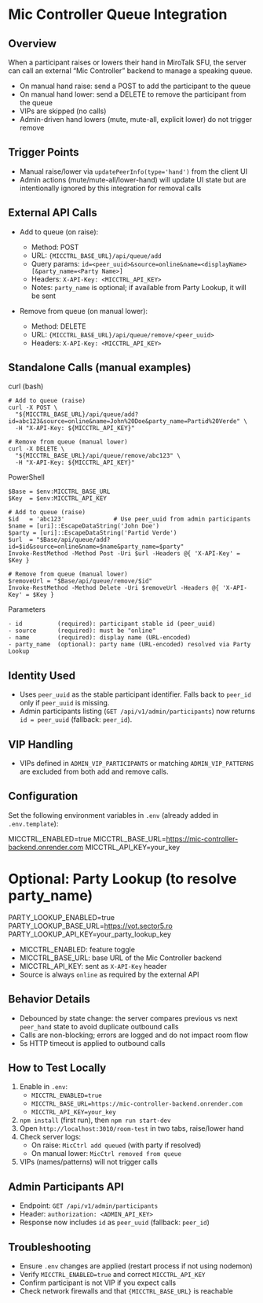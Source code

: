Mic Controller Queue Integration
================================

Overview
--------
When a participant raises or lowers their hand in MiroTalk SFU, the server can call an external “Mic Controller” backend to manage a speaking queue.

- On manual hand raise: send a POST to add the participant to the queue
- On manual hand lower: send a DELETE to remove the participant from the queue
- VIPs are skipped (no calls)
- Admin-driven hand lowers (mute, mute-all, explicit lower) do not trigger remove

Trigger Points
--------------
- Manual raise/lower via `updatePeerInfo(type='hand')` from the client UI
- Admin actions (mute/mute-all/lower-hand) will update UI state but are intentionally ignored by this integration for removal calls

External API Calls
------------------
- Add to queue (on raise):
  - Method: POST
  - URL: `{MICCTRL_BASE_URL}/api/queue/add`
  - Query params: `id=<peer_uuid>&source=online&name=<displayName>[&party_name=<Party Name>]`
  - Headers: `X-API-Key: <MICCTRL_API_KEY>`
  - Notes: `party_name` is optional; if available from Party Lookup, it will be sent

- Remove from queue (on manual lower):
  - Method: DELETE
  - URL: `{MICCTRL_BASE_URL}/api/queue/remove/<peer_uuid>`
  - Headers: `X-API-Key: <MICCTRL_API_KEY>`

Standalone Calls (manual examples)
---------------------------------

curl (bash)
```
# Add to queue (raise)
curl -X POST \
  "${MICCTRL_BASE_URL}/api/queue/add?id=abc123&source=online&name=John%20Doe&party_name=Partid%20Verde" \
  -H "X-API-Key: ${MICCTRL_API_KEY}"

# Remove from queue (manual lower)
curl -X DELETE \
  "${MICCTRL_BASE_URL}/api/queue/remove/abc123" \
  -H "X-API-Key: ${MICCTRL_API_KEY}"
```

PowerShell
```
$Base = $env:MICCTRL_BASE_URL
$Key  = $env:MICCTRL_API_KEY

# Add to queue (raise)
$id   = 'abc123'              # Use peer_uuid from admin participants
$name = [uri]::EscapeDataString('John Doe')
$party = [uri]::EscapeDataString('Partid Verde')
$url  = "$Base/api/queue/add?id=$id&source=online&name=$name&party_name=$party"
Invoke-RestMethod -Method Post -Uri $url -Headers @{ 'X-API-Key' = $Key }

# Remove from queue (manual lower)
$removeUrl = "$Base/api/queue/remove/$id"
Invoke-RestMethod -Method Delete -Uri $removeUrl -Headers @{ 'X-API-Key' = $Key }
```

Parameters
```
- id          (required): participant stable id (peer_uuid)
- source      (required): must be "online"
- name        (required): display name (URL-encoded)
- party_name  (optional): party name (URL-encoded) resolved via Party Lookup
```

Identity Used
-------------
- Uses `peer_uuid` as the stable participant identifier. Falls back to `peer_id` only if `peer_uuid` is missing.
- Admin participants listing (`GET /api/v1/admin/participants`) now returns `id = peer_uuid` (fallback: `peer_id`).

VIP Handling
------------
- VIPs defined in `ADMIN_VIP_PARTICIPANTS` or matching `ADMIN_VIP_PATTERNS` are excluded from both add and remove calls.

Configuration
-------------
Set the following environment variables in `.env` (already added in `.env.template`):

MICCTRL_ENABLED=true
MICCTRL_BASE_URL=https://mic-controller-backend.onrender.com
MICCTRL_API_KEY=your_key

# Optional: Party Lookup (to resolve party_name)
PARTY_LOOKUP_ENABLED=true
PARTY_LOOKUP_BASE_URL=https://vot.sector5.ro
PARTY_LOOKUP_API_KEY=your_party_lookup_key

- MICCTRL_ENABLED: feature toggle
- MICCTRL_BASE_URL: base URL of the Mic Controller backend
- MICCTRL_API_KEY: sent as `X-API-Key` header
- Source is always `online` as required by the external API

Behavior Details
----------------
- Debounced by state change: the server compares previous vs next `peer_hand` state to avoid duplicate outbound calls
- Calls are non-blocking; errors are logged and do not impact room flow
- 5s HTTP timeout is applied to outbound calls

How to Test Locally
-------------------
1) Enable in `.env`:
   - `MICCTRL_ENABLED=true`
   - `MICCTRL_BASE_URL=https://mic-controller-backend.onrender.com`
   - `MICCTRL_API_KEY=your_key`
2) `npm install` (first run), then `npm run start-dev`
3) Open `http://localhost:3010/room-test` in two tabs, raise/lower hand
4) Check server logs:
   - On raise: `MicCtrl add queued` (with party if resolved)
   - On manual lower: `MicCtrl removed from queue`
5) VIPs (names/patterns) will not trigger calls

Admin Participants API
----------------------
- Endpoint: `GET /api/v1/admin/participants`
- Header: `authorization: <ADMIN_API_KEY>`
- Response now includes `id` as `peer_uuid` (fallback: `peer_id`)

Troubleshooting
---------------
- Ensure `.env` changes are applied (restart process if not using nodemon)
- Verify `MICCTRL_ENABLED=true` and correct `MICCTRL_API_KEY`
- Confirm participant is not VIP if you expect calls
- Check network firewalls and that `{MICCTRL_BASE_URL}` is reachable


